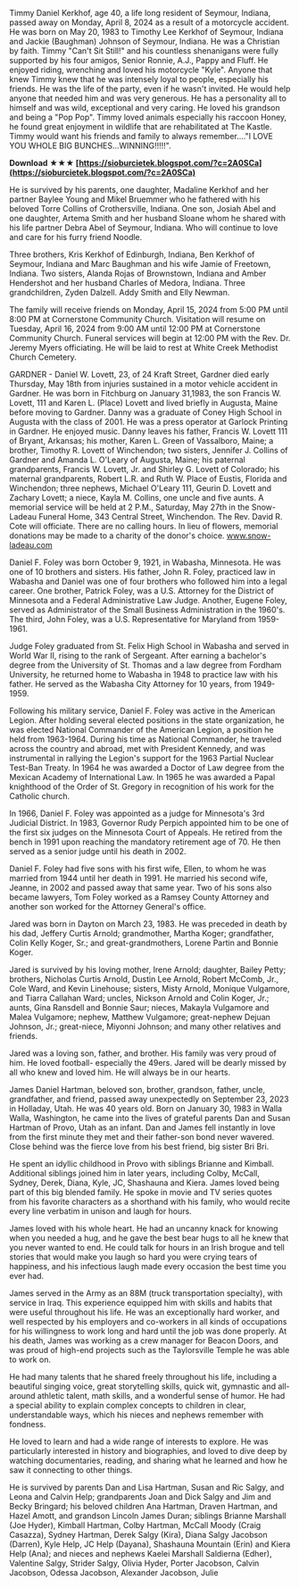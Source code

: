 
 
Timmy Daniel Kerkhof, age 40, a life long resident of Seymour, Indiana, passed away on Monday, April 8, 2024 as a result of a motorcycle accident. He was born on May 20, 1983 to Timothy Lee Kerkhof of Seymour, Indiana and Jackie (Baughman) Johnson of Seymour, Indiana. He was a Christian by faith. Timmy "Can't Sit Still!" and his countless shenanigans were fully supported by his four amigos, Senior Ronnie, A.J., Pappy and Fluff. He enjoyed riding, wrenching and loved his motorcycle "Kyle". Anyone that knew Timmy knew that he was intensely loyal to people, especially his friends. He was the life of the party, even if he wasn't invited. He would help anyone that needed him and was very generous. He has a personality all to himself and was wild, exceptional and very caring. He loved his grandson and being a "Pop Pop". Timmy loved animals especially his raccoon Honey, he found great enjoyment in wildlife that are rehabilitated at The Kastle. Timmy would want his friends and family to always remember...."I LOVE YOU WHOLE BIG BUNCHES...WINNING!!!!!".
 
**Download ★★★ [https://sioburcietek.blogspot.com/?c=2A0SCa](https://sioburcietek.blogspot.com/?c=2A0SCa)**


 
He is survived by his parents, one daughter, Madaline Kerkhof and her partner Baylee Young and Mikel Bruemmer who he fathered with his beloved Torre Collins of Crothersville, Indiana. One son, Josiah Abel and one daughter, Artema Smith and her husband Sloane whom he shared with his life partner Debra Abel of Seymour, Indiana. Who will continue to love and care for his furry friend Noodle.
 
Three brothers, Kris Kerkhof of Edinburgh, Indiana, Ben Kerkhof of Seymour, Indiana and Marc Baughman and his wife Jamie of Freetown, Indiana. Two sisters, Alanda Rojas of Brownstown, Indiana and Amber Hendershot and her husband Charles of Medora, Indiana. Three grandchildren, Zyden Dalzell. Addy Smith and Elly Newman.

The family will receive friends on Monday, April 15, 2024 from 5:00 PM until 8:00 PM at Cornerstone Community Church. Visitation will resume on Tuesday, April 16, 2024 from 9:00 AM until 12:00 PM at Cornerstone Community Church. Funeral services will begin at 12:00 PM with the Rev. Dr. Jeremy Myers officiating. He will be laid to rest at White Creek Methodist Church Cemetery.
 
GARDNER - Daniel W. Lovett, 23, of 24 Kraft Street, Gardner died early Thursday, May 18th from injuries sustained in a motor vehicle accident in Gardner. He was born in Fitchburg on January 31,1983, the son Francis W. Lovett, 111 and Karen L. (Place) Lovett and lived briefly in Augusta, Maine before moving to Gardner. Danny was a graduate of Coney High School in Augusta with the class of 2001. He was a press operator at Garlock Printing in Gardner. He enjoyed music. Danny leaves his father, Francis W. Lovett 111 of Bryant, Arkansas; his mother, Karen L. Green of Vassalboro, Maine; a brother, Timothy R. Lovett of Winchendon; two sisters, Jennifer J. Collins of Gardner and Amanda L. O'Leary of Augusta, Maine; his paternal grandparents, Francis W. Lovett, Jr. and Shirley G. Lovett of Colorado; his maternal grandparents, Robert L.R. and Ruth W. Place of Eustis, Florida and Winchendon; three nephews, Michael O'Leary 111, Geurin D. Lovett and Zachary Lovett; a niece, Kayla M. Collins, one uncle and five aunts. A memorial service will be held at 2 P.M., Saturday, May 27th in the Snow-Ladeau Funeral Home, 343 Central Street, Winchendon. The Rev. David R. Cote will officiate. There are no calling hours. In lieu of flowers, memorial donations may be made to a charity of the donor's choice. www.snow-ladeau.com
 
Daniel F. Foley was born October 9, 1921, in Wabasha, Minnesota. He was one of 10 brothers and sisters. His father, John R. Foley, practiced law in Wabasha and Daniel was one of four brothers who followed him into a legal career. One brother, Patrick Foley, was a U.S. Attorney for the District of Minnesota and a Federal Administrative Law Judge. Another, Eugene Foley, served as Administrator of the Small Business Administration in the 1960's. The third, John Foley, was a U.S. Representative for Maryland from 1959-1961.
 
Judge Foley graduated from St. Felix High School in Wabasha and served in World War II, rising to the rank of Sergeant. After earning a bachelor's degree from the University of St. Thomas and a law degree from Fordham University, he returned home to Wabasha in 1948 to practice law with his father. He served as the Wabasha City Attorney for 10 years, from 1949-1959.
 
Following his military service, Daniel F. Foley was active in the American Legion. After holding several elected positions in the state organization, he was elected National Commander of the American Legion, a position he held from 1963-1964. During his time as National Commander, he traveled across the country and abroad, met with President Kennedy, and was instrumental in rallying the Legion's support for the 1963 Partial Nuclear Test-Ban Treaty. In 1964 he was awarded a Doctor of Law degree from the Mexican Academy of International Law. In 1965 he was awarded a Papal knighthood of the Order of St. Gregory in recognition of his work for the Catholic church.
 
In 1966, Daniel F. Foley was appointed as a judge for Minnesota's 3rd Judicial District. In 1983, Governor Rudy Perpich appointed him to be one of the first six judges on the Minnesota Court of Appeals. He retired from the bench in 1991 upon reaching the mandatory retirement age of 70. He then served as a senior judge until his death in 2002.
 
Daniel F. Foley had five sons with his first wife, Ellen, to whom he was married from 1944 until her death in 1991. He married his second wife, Jeanne, in 2002 and passed away that same year. Two of his sons also became lawyers, Tom Foley worked as a Ramsey County Attorney and another son worked for the Attorney General's office.
 
Jared was born in Dayton on March 23, 1983. He was preceded in death by his dad, Jeffery Curtis Arnold; grandmother, Martha Koger; grandfather, Colin Kelly Koger, Sr.; and great-grandmothers, Lorene Partin and Bonnie Koger.
 
Jared is survived by his loving mother, Irene Arnold; daughter, Bailey Petty; brothers, Nicholas Curtis Arnold, Dustin Lee Arnold, Robert McComb, Jr., Cole Ward, and Kevin Linehouse; sisters, Misty Arnold, Monique Vulgamore, and Tiarra Callahan Ward; uncles, Nickson Arnold and Colin Koger, Jr.; aunts, Gina Ransdell and Bonnie Saur; nieces, Makayla Vulgamore and Malea Vulgamore; nephew, Matthew Vulgamore; great-nephew Dejuan Johnson, Jr.; great-niece, Miyonni Johnson; and many other relatives and friends.
 
Jared was a loving son, father, and brother. His family was very proud of him. He loved football- especially the 49ers. Jared will be dearly missed by all who knew and loved him. He will always be in our hearts.
 
James Daniel Hartman, beloved son, brother, grandson, father, uncle, grandfather, and friend, passed away unexpectedly on September 23, 2023 in Holladay, Utah. He was 40 years old. Born on January 30, 1983 in Walla Walla, Washington, he came into the lives of grateful parents Dan and Susan Hartman of Provo, Utah as an infant. Dan and James fell instantly in love from the first minute they met and their father-son bond never wavered. Close behind was the fierce love from his best friend, big sister Bri Bri.
 
He spent an idyllic childhood in Provo with siblings Brianne and Kimball. Additional siblings joined him in later years, including Colby, McCall, Sydney, Derek, Diana, Kyle, JC, Shashauna and Kiera. James loved being part of this big blended family. He spoke in movie and TV series quotes from his favorite characters as a shorthand with his family, who would recite every line verbatim in unison and laugh for hours.
 
James loved with his whole heart. He had an uncanny knack for knowing when you needed a hug, and he gave the best bear hugs to all he knew that you never wanted to end. He could talk for hours in an Irish brogue and tell stories that would make you laugh so hard you were crying tears of happiness, and his infectious laugh made every occasion the best time you ever had.
 
James served in the Army as an 88M (truck transportation specialty), with service in Iraq. This experience equipped him with skills and habits that were useful throughout his life. He was an exceptionally hard worker, and well respected by his employers and co-workers in all kinds of occupations for his willingness to work long and hard until the job was done properly. At his death, James was working as a crew manager for Beacon Doors, and was proud of high-end projects such as the Taylorsville Temple he was able to work on.
 
He had many talents that he shared freely throughout his life, including a beautiful singing voice, great storytelling skills, quick wit, gymnastic and all-around athletic talent, math skills, and a wonderful sense of humor. He had a special ability to explain complex concepts to children in clear, understandable ways, which his nieces and nephews remember with fondness.
 
He loved to learn and had a wide range of interests to explore. He was particularly interested in history and biographies, and loved to dive deep by watching documentaries, reading, and sharing what he learned and how he saw it connecting to other things.
 
He is survived by parents Dan and Lisa Hartman, Susan and Ric Salgy, and Leona and Calvin Help; grandparents Joan and Dick Salgy and Jim and Becky Bringard; his beloved children Ana Hartman, Draven Hartman, and Hazel Amott, and grandson Lincoln James Duran; siblings Brianne Marshall (Joe Hyder), Kimball Hartman, Colby Hartman, McCall Moody (Craig Casazza), Sydney Hartman, Derek Salgy (Kira), Diana Salgy Jacobson (Darren), Kyle Help, JC Help (Dayana), Shashauna Mountain (Erin) and Kiera Help (Ana); and nieces and nephews Kaelei Marshall Saldierna (Edher), Valentine Salgy, Strider Salgy, Olivia Hyder, Porter Jacobson, Calvin Jacobson, Odessa Jacobson, Alexander Jacobson, Julie